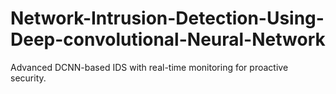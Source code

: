 # Network-Intrusion-Detection-Using-Deep-convolutional-Neural-Network
Advanced DCNN-based IDS with real-time monitoring for proactive security.
